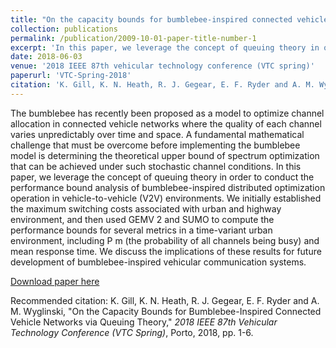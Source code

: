```yaml
---
title: "On the capacity bounds for bumblebee-inspired connected vehicle networks via queuing theory"
collection: publications
permalink: /publication/2009-10-01-paper-title-number-1
excerpt: 'In this paper, we leverage the concept of queuing theory in order to conduct the performance bound analysis of bumblebee-inspired distributed optimization operation in vehicle-to-vehicle (V2V) environments.'
date: 2018-06-03
venue: '2018 IEEE 87th vehicular technology conference (VTC spring)'
paperurl: 'VTC-Spring-2018'
citation: 'K. Gill, K. N. Heath, R. J. Gegear, E. F. Ryder and A. M. Wyglinski, "On the Capacity Bounds for Bumblebee-Inspired Connected Vehicle Networks via Queuing Theory," <i>2018 IEEE 87th Vehicular Technology Conference (VTC Spring)</i>, Porto, 2018, pp. 1-6.'
---
```


The bumblebee has recently been proposed as a model to optimize channel allocation in connected vehicle networks where the quality of each channel varies unpredictably over time and space. A fundamental mathematical challenge that must be overcome before implementing the bumblebee model is determining the theoretical upper bound of spectrum optimization that can be achieved under such stochastic channel conditions. In this paper, we leverage the concept of queuing theory in order to conduct the performance bound analysis of bumblebee-inspired distributed optimization operation in vehicle-to-vehicle (V2V) environments. We initially established the maximum switching costs associated with urban and highway environment, and then used GEMV 2 and SUMO to compute the performance bounds for several metrics in a time-variant urban environment, including P m (the probability of all channels being busy) and mean response time. We discuss the implications of these results for future development of bumblebee-inspired vehicular communication systems.

[Download paper here](http://phoenixgill34.github.io/files/paper1.pdf)

Recommended citation: K. Gill, K. N. Heath, R. J. Gegear, E. F. Ryder and A. M. Wyglinski, "On the Capacity Bounds for Bumblebee-Inspired Connected Vehicle Networks via Queuing Theory," <i>2018 IEEE 87th Vehicular Technology Conference (VTC Spring)</i>, Porto, 2018, pp. 1-6.

